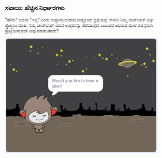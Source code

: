 ## ಸವಾಲು: ಹೆಚ್ಚಿನ ನಿರ್ಧಾರಗಳು

"ಹೌದು" ಅಥವಾ "ಇಲ್ಲ" ಎಂದು ಉತ್ತರಿಸಬಹುದಾದ ಮತ್ತೊಂದು ಪ್ರಶ್ನೆಯನ್ನು ಕೇಳಲು ನಿಮ್ಮ ಚಾಟ್‌ಬಾಟ್ ಅನ್ನು ಪ್ರೋಗ್ರಾಂ ಮಾಡಿ. ನಿಮ್ಮ ಚಾಟ್‌ಬಾಟ್ ಯಾವ ಉತ್ತರವನ್ನು ಪಡೆಯುತ್ತದೆ ಎಂಬುದರ ಆಧಾರದ ಮೇಲೆ ವಿಭಿನ್ನವಾಗಿ ಪ್ರತಿಕ್ರಿಯಿಸುವಂತೆ ನೀವು ಮಾಡಬಹುದೇ?

![ಸ್ಕ್ರೀನ್‍ಶಾಟ್ ಅಥವಾ ಪರದೆ ಚಿತ್ರ](images/chatbot-joke.png)